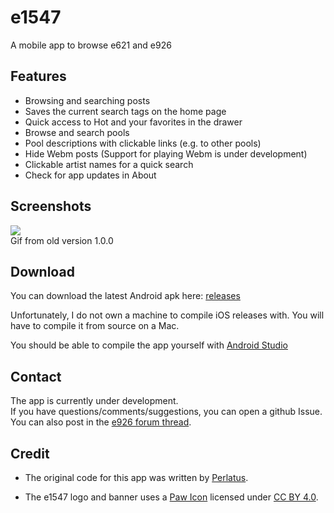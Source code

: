 # e1547  
A mobile app to browse e621 and e926  

## Features  

- Browsing and searching posts
- Saves the current search tags on the home page
- Quick access to Hot and your favorites in the drawer
- Browse and search pools
- Pool descriptions with clickable links (e.g. to other pools)
- Hide Webm posts (Support for playing Webm is under development)
- Clickable artist names for a quick search
- Check for app updates in About
 

## Screenshots  
  
![](https://github.com/perlatus/e1547/raw/master/gif/v1.0.0.gif)  
Gif from old version 1.0.0

## Download  

You can download the latest Android apk here: [releases](https://github.com/clragon/e1547/releases/latest)

Unfortunately, I do not own a machine to compile iOS releases with.
You will have to compile it from source on a Mac.

You should be able to compile the app yourself with [Android Studio](https://developer.android.com/studio)

## Contact
The app is currently under development.  
If you have questions/comments/suggestions, you can open a github Issue.  
You can also post in the [e926 forum thread](https://e926.net/forum_topics/25854).  

## Credit
- The original code for this app was written by [Perlatus](https://github.com/perlatus).

- The e1547 logo and banner uses a [Paw Icon](https://fontawesome.com/icons/paw?style=solid) licensed under [CC BY 4.0](https://creativecommons.org/licenses/by/4.0/).
